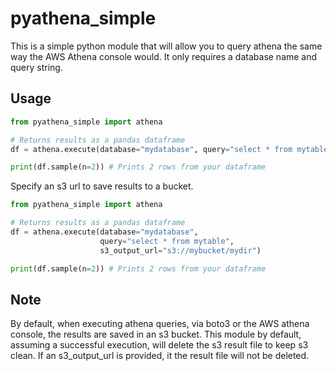 # pyathena_simple

This is a simple python module that will allow you to query athena the same way the AWS Athena console would. It only requires a database name and query string.

## Usage

```python
from pyathena_simple import athena

# Returns results as a pandas dataframe
df = athena.execute(database="mydatabase", query="select * from mytable")

print(df.sample(n=2)) # Prints 2 rows from your dataframe
```

Specify an s3 url to save results to a bucket.
```python
from pyathena_simple import athena

# Returns results as a pandas dataframe
df = athena.execute(database="mydatabase", 
                    query="select * from mytable", 
                    s3_output_url="s3://mybucket/mydir")

print(df.sample(n=2)) # Prints 2 rows from your dataframe
```

## Note
By default, when executing athena queries, via boto3 or the AWS athena console, the results are saved in an s3 bucket. This module by default, assuming a successful execution, will delete the s3 result file to keep s3 clean. If an s3_output_url is provided, it the result file will not be deleted.